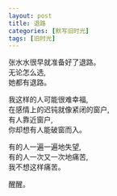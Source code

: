```yaml
---
layout: post
title: 退路
categories: [默写旧时光]
tags: [旧时光]
---
```


张水水很早就准备好了退路。   
无论怎么选,     
她都有退路。   
 
我这样的人可能很难幸福,   
在感情上的迟钝就像紧闭的窗户,   
有人靠近窗户,   
你却想有人能破窗而入。

有的人一遍一遍地失望,   
有的人一次又一次地痛苦,   
我不想这样痛苦。

醒醒。
